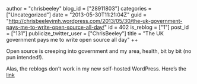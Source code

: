 author = "chrisbeeley"
blog_id = ["28911803"]
categories = ["Uncategorized"]
date = "2013-05-30T11:21:04Z"
guid = "http://chrisbeeleyimh.wordpress.com/2013/05/30/the-uk-government-pays-me-to-write-open-source-all-day/"
id = 402
is_reblog = ["1"]
post_id = ["131"]
publicize_twitter_user = ["ChrisBeeley"]
title = "The UK government pays me to write open source all day"
++ 

Open source is creeping into government and my area, health, bit by bit (no pun intended!).

Alas, the reblogs don’t work in my new self-hosted WordPress. Here’s the [link](http://blog.quickpeople.co.uk/2013/05/17/the-uk-government-pays-me-to-write-open-source-all-day/)